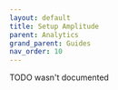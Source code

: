 ```yaml
---
layout: default
title: Setup Amplitude
parent: Analytics
grand_parent: Guides
nav_order: 10
---
```


TODO wasn't documented

